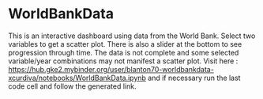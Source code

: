 # WorldBankData

This is an interactive dashboard using data from the World Bank.  Select two variables to get a scatter plot.  There is also a slider at the bottom to see progression through time.  The  data is not complete and some selected variable/year combinations may not manifest a scatter plot.  Visit here : https://hub.gke2.mybinder.org/user/blanton70-worldbankdata-xcurdiva/notebooks/WorldBankData.ipynb and if necessary run the last code cell and follow the generated link.
